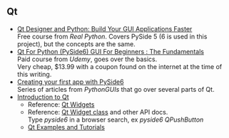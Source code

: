## Qt

* [Qt Designer and Python: Build Your GUI Applications Faster](https://realpython.com/qt-designer-python/)  
  Free course from _Real Python_. Covers PySide 5 (6 is used in this project), but the concepts are
  the same.
* [Qt For Python (PySide6) GUI For Beginners : The Fundamentals](https://www.udemy.com/course/qt-for-python-pyside6-gui-for-beginners)  
  Paid course from _Udemy_, goes over the basics.  
  Very cheap, $13.99 with a coupon found on the internet at the time of this writing.
* [Creating your first app with PySide6](https://www.pythonguis.com/tutorials/pyside6-creating-your-first-window/)  
  Series of articles from _PythonGUIs_ that go over several parts of Qt.
* [Introduction to Qt](https://doc.qt.io/qt-6/qt-intro.html)
  * Reference: [Qt Widgets](https://doc.qt.io/qt-6/qtwidgets-index.html)
  * Reference: [Qt Widget class](https://doc.qt.io/qtforpython-6/PySide6/QtWidgets/QWidget.html)
    and other API docs.  
    Type _pyside6 <qt entity>_ in a browser search, ex _pyside6 QPushButton_
  * [Qt Examples and Tutorials](https://doc.qt.io/qt-6/qtexamplesandtutorials.html)
